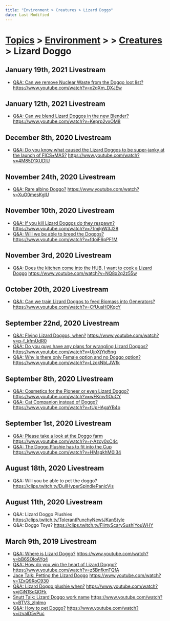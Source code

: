 ```yaml
---
title: "Environment > Creatures > Lizard Doggo"
date: Last Modified
---
```

# [Topics](../../../topics.md) > [Environment](../../environment.md) >  > [Creatures](../creatures.md) > Lizard Doggo

## January 19th, 2021 Livestream
* [Q&A: Can we remove Nuclear Waste from the Doggo loot list?](../../../transcriptions/yt-x2qXm_DXJEw.md) https://www.youtube.com/watch?v=x2qXm_DXJEw

## January 12th, 2021 Livestream
* [Q&A: Can we blend Lizard Doggos in the new Blender?](../../../transcriptions/yt-Keprp2vxOM8.md) https://www.youtube.com/watch?v=Keprp2vxOM8

## December 8th, 2020 Livestream
* [Q&A: Do you know what caused the Lizard Doggos to be super-janky at the launch of FICS⁕MAS?](../../../transcriptions/yt-4M85D1XUDlU.md) https://www.youtube.com/watch?v=4M85D1XUDlU

## November 24th, 2020 Livestream
* [Q&A: Rare albino Doggo?](../../../transcriptions/yt-XuO0mesKglU.md) https://www.youtube.com/watch?v=XuO0mesKglU

## November 10th, 2020 Livestream
* [Q&A: If you kill Lizard Doggos do they respawn?](../../../transcriptions/yt-71mjlgW3J28.md) https://www.youtube.com/watch?v=71mjlgW3J28
* [Q&A: Will we be able to breed the Doggos?](../../../transcriptions/yt-fdoiF6pPF1M.md) https://www.youtube.com/watch?v=fdoiF6pPF1M

## November 3rd, 2020 Livestream
* [Q&A: Does the kitchen come into the HUB, I want to cook a Lizard Doggo](../../../transcriptions/yt-NQ8x2q2z55w.md) https://www.youtube.com/watch?v=NQ8x2q2z55w

## October 20th, 2020 Livestream
* [Q&A: Can we train Lizard Doggos to feed Biomass into Generators?](../../../transcriptions/yt-CfUusHOKqcY.md) https://www.youtube.com/watch?v=CfUusHOKqcY

## September 22nd, 2020 Livestream
* [Q&A: Flying Lizard Doggos, when?](../../../transcriptions/yt-p-f_kfmUdR0.md) https://www.youtube.com/watch?v=p-f_kfmUdR0
* [Q&A: Do you guys have any plans for wrangling Lizard Doggos?](../../../transcriptions/yt-UjpXjYid5ng.md) https://www.youtube.com/watch?v=UjpXjYid5ng
* [Q&A: Why is there only Female option and no Doggo option?](../../../transcriptions/yt-LzokNbLJWfk.md) https://www.youtube.com/watch?v=LzokNbLJWfk

## September 8th, 2020 Livestream
* [Q&A: Cosmetics for the Pioneer or even Lizard Doggo?](../../../transcriptions/yt-wFKmvfIOuCY.md) https://www.youtube.com/watch?v=wFKmvfIOuCY
* [Q&A: Cat Companion instead of Doggo?](../../../transcriptions/yt-tUpHAgaYB4o.md) https://www.youtube.com/watch?v=tUpHAgaYB4o

## September 1st, 2020 Livestream
* [Q&A: Please take a look at the Doggo farm](../../../transcriptions/yt-r-Azcy0xC4c.md) https://www.youtube.com/watch?v=r-Azcy0xC4c
* [Q&A: The Doggo Plushie has to fit into the Cup](../../../transcriptions/yt-HMsgkhM0i34.md) https://www.youtube.com/watch?v=HMsgkhM0i34

## August 18th, 2020 Livestream
* Q&A: Will you be able to pet the doggo? https://clips.twitch.tv/DullHyperSpindlePanicVis

## August 11th, 2020 Livestream
* Q&A: Lizard Doggo Plushies https://clips.twitch.tv/TolerantPunchyNewtJKanStyle
* Q&A: Doggo Toys? https://clips.twitch.tv/FlirtyScarySushiYouWHY

## March 9th, 2019 Livestream
* [Q&A: Where is Lizard Doggo?](../../../transcriptions/yt-bB6SOIoAYg4.md) https://www.youtube.com/watch?v=bB6SOIoAYg4
* [Q&A: How do you win the heart of Lizard Doggo?](../../../transcriptions/yt-z5BnfkmTQfA.md) https://www.youtube.com/watch?v=z5BnfkmTQfA
* [Jace Talk: Petting the Lizard Doggo](../../../transcriptions/yt-1ZxQ9RoC930.md) https://www.youtube.com/watch?v=1ZxQ9RoC930
* [Q&A: Lizard Doggo plushie when?](../../../transcriptions/yt-jGiN1SdQOFk.md) https://www.youtube.com/watch?v=jGiN1SdQOFk
* [Snutt Talk: Lizard Doggo work name](../../../transcriptions/yt-BTV3_zIpImo.md) https://www.youtube.com/watch?v=BTV3_zIpImo
* [Q&A: How to pet Doggo?](../../../transcriptions/yt-izvalD5vPuc.md) https://www.youtube.com/watch?v=izvalD5vPuc
